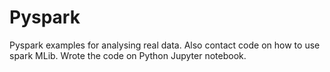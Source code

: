 # Pyspark
Pyspark examples for analysing real data. Also contact code on how to use spark MLib. Wrote the code on Python Jupyter notebook.
